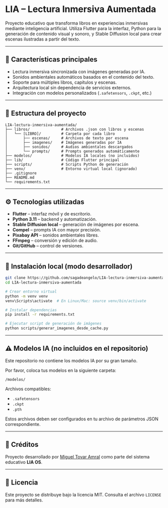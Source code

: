 # LIA – Lectura Inmersiva Aumentada

Proyecto educativo que transforma libros en experiencias inmersivas mediante inteligencia artificial. Utiliza Flutter para la interfaz, Python para la generación de contenido visual y sonoro, y Stable Diffusion local para crear escenas ilustradas a partir del texto.

---

## 🚀 Características principales

- Lectura inmersiva sincronizada con imágenes generadas por IA.
- Sonidos ambientales automáticos basados en el contenido del texto.
- Soporte para múltiples libros, capítulos y escenas.
- Arquitectura local sin dependencia de servicios externos.
- Integración con modelos personalizados (`.safetensors`, `.ckpt`, etc.)

---

## 📁 Estructura del proyecto

```
LIA-lectura-inmersiva-aumentada/
├── libros/              # Archivos .json con libros y escenas
│   └── [LIBRO]/         # Carpeta por cada libro
│       ├── escenas/     # Archivos de texto por escena
│       ├── imagenes/    # Imágenes generadas por IA
│       ├── sonidos/     # Audios ambientales descargados
│       └── prompts/     # Prompts generados automáticamente
├── modelos/             # Modelos IA locales (no incluidos)
├── lib/                 # Código Flutter principal
├── scripts/             # Scripts Python de generación
├── venv/                # Entorno virtual local (ignorado)
├── .gitignore
├── README.md
└── requirements.txt
```

---

## ⚙️ Tecnologías utilizadas

- **Flutter** – interfaz móvil y de escritorio.
- **Python 3.11** – backend y automatización.
- **Stable Diffusion local** – generación de imágenes por escena.
- **Compel** – prompts IA con mayor precisión.
- **Pixabay API** – sonidos ambientales libres.
- **FFmpeg** – conversión y edición de audio.
- **Git/GitHub** – control de versiones.

---

## 💾 Instalación local (modo desarrollador)

```bash
git clone https://github.com/sagadeangelo/LIA-lectura-inmersiva-aumentada.git
cd LIA-lectura-inmersiva-aumentada

# Crear entorno virtual
python -m venv venv
venv\Scripts\activate  # En Linux/Mac: source venv/bin/activate

# Instalar dependencias
pip install -r requirements.txt

# Ejecutar script de generación de imágenes
python scripts/generar_imagenes_desde_cache.py
```

---

## ⚠️ Modelos IA (no incluidos en el repositorio)

Este repositorio no contiene los modelos IA por su gran tamaño.

Por favor, coloca tus modelos en la siguiente carpeta:

```
/modelos/
```

Archivos compatibles:
- `.safetensors`
- `.ckpt`
- `.pth`

Estos archivos deben ser configurados en tu archivo de parámetros JSON correspondiente.

---

## 🧠 Créditos

Proyecto desarrollado por [Miguel Tovar Amral](https://github.com/sagadeangelo) como parte del sistema educativo **LIA OS**.

---

## 📄 Licencia

Este proyecto se distribuye bajo la licencia MIT. Consulta el archivo `LICENSE` para más detalles.
